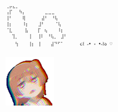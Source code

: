 
```
⢀⡤⣄⡀⠀⠀⠀⠀⠀⠀⠀⠀⠀⠀⠀⠀
⢠⡏⠀⠀⠳⡄⠀⠀⠀⠀⠀ ⣀⣀⣀⠀⠀⠀
⢸⠃⠀⠀⠀⢿⠀⠀⠀⠀ ⣼⠃⠀⠘⢧⠀⠀
⢸⡆⠀⠀⠀⠸⡆⠀⠀ ⣸⠃⠀⠀⠀⠈⢧⠀
⠈⣇⠀⠀⠀ ⣧⠀ ⠀⡏⠀⢦⠀⠀⠀⠸⡆
⠀ ⢹⡀⠀⠀⠀⢸⠀ ⢸⠇⠀⠘⢧⡀⠀⣸⠃
⠀ ⠀⢳⠀⠀⠀⢸⡆ ⢸⠀⠀⠀⣼⠙⠋⠁      ૮꒰ ˶• ༝ •˶꒱ა ♡
```
![image](1620509008471.gif)
